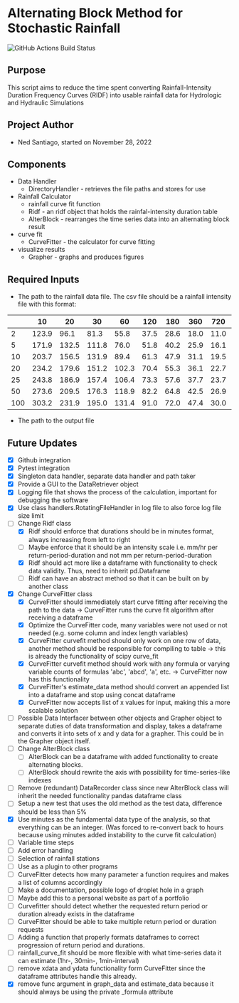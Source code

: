 # Alternating Block Method for Stochastic Rainfall
![GitHub Actions Build Status](https://github.com/nedsantiago/altblock_stochastic/actions/workflows/python-app.yml/badge.svg)


## Purpose
This script aims to reduce the time spent converting Rainfall-Intensity Duration Frequency Curves (RIDF) into usable rainfall data for Hydrologic and Hydraulic Simulations

## Project Author
* Ned Santiago, started on November 28, 2022

## Components
* Data Handler
    * DirectoryHandler - retrieves the file paths and stores for use
* Rainfall Calculator
    * rainfall curve fit function
    * Ridf - an ridf object that holds the rainfal-intensity duration table
    * AlterBlock - rearranges the time series data into an alternating block result
* curve fit
    * CurveFitter - the calculator for curve fitting
* visualize results
    * Grapher - graphs and produces figures

## Required Inputs
* The path to the rainfall data file. The csv file should be a rainfall intensity file with this format:

|     | 10    | 20    | 30    | 60    | 120  | 180  | 360  | 720  | 1440 |
|-----|-------|-------|-------|-------|------|------|------|------|------|
| 2   | 123.9 | 96.1  | 81.3  | 55.8  | 37.5 | 28.6 | 18.0 | 11.0 | 6.3  |
| 5   | 171.9 | 132.5 | 111.8 | 76.0  | 51.8 | 40.2 | 25.9 | 16.1 | 9.5  |
| 10  | 203.7 | 156.5 | 131.9 | 89.4  | 61.3 | 47.9 | 31.1 | 19.5 | 11.5 |
| 20  | 234.2 | 179.6 | 151.2 | 102.3 | 70.4 | 55.3 | 36.1 | 22.7 | 13.5 |
| 25  | 243.8 | 186.9 | 157.4 | 106.4 | 73.3 | 57.6 | 37.7 | 23.7 | 14.1 |
| 50  | 273.6 | 209.5 | 176.3 | 118.9 | 82.2 | 64.8 | 42.5 | 26.9 | 16.0 |
| 100 | 303.2 | 231.9 | 195.0 | 131.4 | 91.0 | 72.0 | 47.4 | 30.0 | 17.9 |

* The path to the output file

## Future Updates
- [x] Github integration
- [x] Pytest integration
- [x] Singleton data handler, separate data handler and path taker
- [x] Provide a GUI to the DataRetriever object
- [x] Logging file that shows the process of the calculation, important for debugging the software
- [x] Use class handlers.RotatingFileHandler in log file to also force log file size limit
- [ ] Change Ridf class
    - [x] Ridf should enforce that durations should be in minutes format, always increasing from left to right
    - [ ] Maybe enforce that it should be an intensity scale i.e. mm/hr per return-period-duration and not mm per return-period-duration
    - [x] Ridf should act more like a dataframe with functionality to check data validity. Thus, need to inherit pd.Dataframe
    - [ ] Ridf can have an abstract method so that it can be built on by another class
- [x] Change CurveFitter class
    - [x] CurveFitter should immediately start curve fitting after receiving the path to the data -> CurveFitter runs the curve fit algorithm after receiving a dataframe
    - [x] Optimize the CurveFitter code, many variables were not used or not needed (e.g. some column and index length variables)
    - [x] CurveFitter curvefit method should only work on one row of data, another method should be responsible for compiling to table -> this is already the functionality of scipy curve_fit
    - [x] CurveFitter curvefit method should work with any formula or varying variable counts of formulas 'abc', 'abcd', 'a', etc. -> CurveFitter now has this functionality
    - [x] CurveFitter's estimate_data method should convert an appended list into a dataframe and stop using concat dataframe
    - [x] CurveFitter now accepts list of x values for input, making this a more scalable solution
- [ ] Possible Data Interfacer between other objects and Grapher object to separate duties of data transformation and display, takes a dataframe and converts it into sets of x and y data for a grapher. This could be in the Grapher object itself.
- [ ] Change AlterBlock class
    - [ ] AlterBlock can be a dataframe with added functionality to create alternating blocks.
    - [ ] AlterBlock should rewrite the axis with possibility for time-series-like indexes
- [ ] Remove (redundant) DataRecorder class since new AlterBlock class will inherit the needed functionality pandas dataframe class
- [ ] Setup a new test that uses the old method as the test data, difference should be less than 5%
- [x] Use minutes as the fundamental data type of the analysis, so that everything can be an integer. (Was forced to re-convert back to hours because using minutes added instability to the curve fit calculation)
- [ ] Variable time steps
- [ ] Add error handling
- [ ] Selection of rainfall stations
- [ ] Use as a plugin to other programs
- [ ] CurveFitter detects how many parameter a function requires and makes a list of columns accordingly
- [ ] Make a documentation, possible logo of droplet hole in a graph
- [ ] Maybe add this to a personal website as part of a portfolio
- [ ] Curvefitter should detect whether the requested return period or duration already exists in the dataframe
- [ ] CurveFitter should be able to take multiple return period or duration requests
- [ ] Adding a function that properly formats dataframes to correct progression of return period and durations.
- [ ] rainfall_curve_fit should be more flexible with what time-series data it can estimate (1hr-, 30min-, 1min-interval)
- [ ] remove xdata and ydata functionality form CurveFitter since the dataframe attributes handle this already.
- [x] remove func argument in graph_data and estimate_data because it should always be using the private _formula attribute